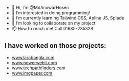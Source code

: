 - 👋 Hi, I’m @MdAnowarHosen
- 👀 I’m interested in doing programming!
- 🌱 I’m currently learning Tailwind CSS, Apline JS, Splade
- 💞️ I’m looking to collaborate on my project
- 📫 How to reach me! Call 01685-235328

**I have worked on those projects:**
------------------------
- www.larabangla.com
- www.powerwebit.com
- www.techpathfinders.com
- www.imgpaper.com

<!---
MdAnowarHosen/MdAnowarHosen is a ✨ special ✨ repository because its `README.md` (this file) appears on your GitHub profile.
You can click the Preview link to take a look at your changes.
--->
